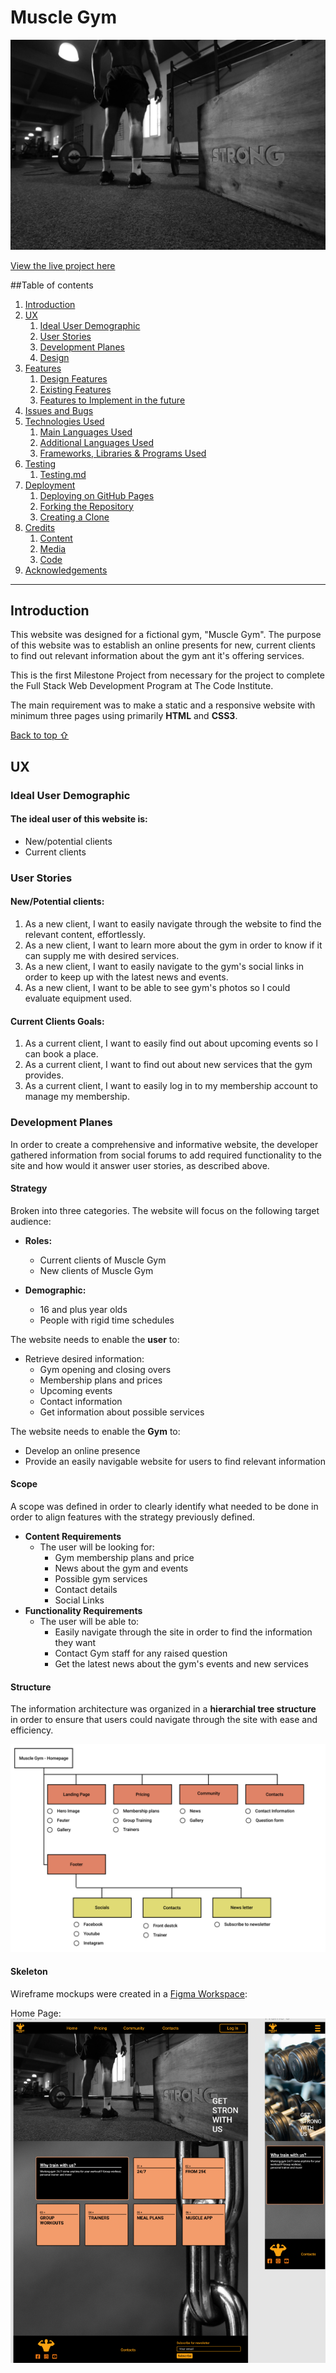 # Muscle Gym

![Muscle gym hero image](assets/images/hero-image_pexels-estudio-polaroid-3112004.jpg)

[View the live project here](https://perkunaskf.github.io/muscle-gym/)

##Table of contents
1. [Introduction](#Introduction)
2. [UX](#UX)
    1. [Ideal User Demographic](#Ideal-User-Demographic)
    2. [User Stories](#User-Stories)
    3. [Development Planes](#Development-Planes)
    4. [Design](#Design)
3. [Features](#Features)
    1. [Design Features](#Design-Features) 
    2. [Existing Features](#Existing-Features)
    3. [Features to Implement in the future](#Features-to-Implement-in-the-future)
4. [Issues and Bugs](#Issues-and-Bugs)
5. [Technologies Used](#Technologies-Used)
     1. [Main Languages Used](#Main-Languages-Used)
     2. [Additional Languages Used](#Additional-Languages-Used)
     3. [Frameworks, Libraries & Programs Used](#Frameworks,-Libraries-&-Programs-Used)
6. [Testing](#Testing)
     1. [Testing.md](TESTING.md)
7. [Deployment](#Deployment)
     1. [Deploying on GitHub Pages](#Deploying-on-GitHub-Pages)
     2. [Forking the Repository](#Forking-the-Repository)
     3. [Creating a Clone](#Creating-a-Clone)
8. [Credits](#Credits)
     1. [Content](#Content)
     2. [Media](#Media)
     3. [Code](#Code)
9. [Acknowledgements](#Acknowledgements)
***

## Introduction

This website was designed for a fictional gym, "Muscle Gym". The purpose of this website was to establish an online presents for new, current clients to find out relevant information about the gym ant it's offering services.

This is the first Milestone Project from necessary for the project to complete the Full Stack Web Development Program at The Code Institute.

The main requirement was to make a static and a responsive website with minimum three pages using primarily **HTML** and **CSS3**.

[Back to top ⇧](#Muscle-Gym)

## UX

### Ideal User Demographic
#### The ideal user of this website is:
- New/potential clients
- Current clients

### User Stories
#### New/Potential clients:
1. As a new client, I want to easily navigate through the website to find the relevant content, effortlessly.
2. As a new client, I want to learn more about the gym in order to know if it can supply me with desired services.
3. As a new client, I want to easily navigate to the gym's social links in order to keep up with the latest news and events.
4. As a new client, I want to be able to see gym's photos so I could evaluate equipment used.

#### Current Clients Goals:
1. As a current client, I want to easily find out about upcoming events so I can book a place.
2. As a current client, I want to find out about new services that the gym provides.
3. As a current client, I want to easily log in to my membership account to manage my membership.

### Development Planes

In order to create a comprehensive and informative website, the developer gathered information from social forums to add required functionality to the site and how would it answer user stories, as described above.

#### Strategy

Broken into three categories.
The website will focus on the following target audience:
- **Roles:**
     - Current clients of Muscle Gym
     - New clients of Muscle Gym

- **Demographic:**
     - 16 and plus year olds
     - People with rigid time schedules

The website needs to enable the **user** to:
- Retrieve desired information:
     - Gym opening and closing overs
     - Membership plans and prices
     - Upcoming events
     - Contact information
     - Get information about possible services

The website needs to enable the **Gym** to:
- Develop an online presence 
- Provide an easily navigable website for users to find relevant information

#### Scope
A scope was defined in order to clearly identify what needed to be done in order to align features with the strategy previously defined.
- **Content Requirements**
     - The user will be looking for:
          - Gym membership plans and price
          - News about the gym and events
          - Possible gym services
          - Contact details
          - Social Links
- **Functionality Requirements**
     - The user will be able to:
          - Easily navigate through the site in order to find the information they want
          - Contact Gym staff for any raised question
          - Get the latest news about the gym's events and new services

#### Structure
The information architecture was organized in a **hierarchial tree structure** in order to ensure that users could navigate through the site with ease and efficiency.

![Site Map](assets/images/page-layot-plan.png)

#### Skeleton 
Wireframe mockups were created in a [Figma Workspace](https://www.figma.com/file/Wd7fHpgJvJui9r4ixh1Xaz/Muscle-Gym?node-id=0%3A1):

Home Page:
![Home Page Wireframe](assets/images/muscle-gym-home.png "Home page Wireframe")

